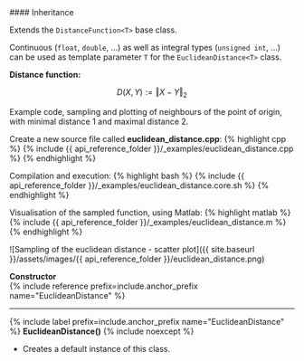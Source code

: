 <div class="custom-callout custom-callout-info">
#### Inheritance

Extends the `DistanceFunction<T>` base class.

Continuous (`float`, `double`, ...) as well as integral types (`unsigned int`, ...) can be used as template parameter `T` for the `EuclideanDistance<T>` class.
</div>

**Distance function:**

$$D(X, Y) := \left\Vert X - Y \right\Vert_2$$

Example code, sampling and plotting of neighbours of the point of origin, with minimal distance 1 and maximal distance 2.

Create a new source file called **euclidean_distance.cpp**:
{% highlight cpp %}
{% include {{ api_reference_folder }}/_examples/euclidean_distance.cpp %}
{% endhighlight %}

Compilation and execution:
{% highlight bash %}
{% include {{ api_reference_folder }}/_examples/euclidean_distance.core.sh %}
{% endhighlight %}

Visualisation of the sampled function, using Matlab:
{% highlight matlab %}
{% include {{ api_reference_folder }}/_examples/euclidean_distance.m %}
{% endhighlight %}

![Sampling of the euclidean distance - scatter plot]({{ site.baseurl }}/assets/images/{{ api_reference_folder }}/euclidean_distance.png)

**Constructor**<br>
  {% include reference prefix=include.anchor_prefix name="EuclideanDistance" %}

---
{% include label prefix=include.anchor_prefix name="EuclideanDistance" %}
**EuclideanDistance()** {% include noexcept %}

- Creates a default instance of this class.